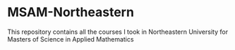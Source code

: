 # MSAM-Northeastern
This repository contains all the courses I took in Northeastern University for Masters of Science in Applied Mathematics
